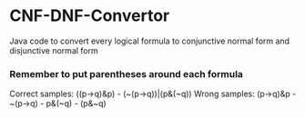 # CNF-DNF-Convertor
Java code to convert every logical formula to conjunctive normal form and disjunctive normal form

### **Remember to put parentheses around each formula**
Correct samples: ((p->q)&p) - (~(p->q))|(p&(~q))
Wrong samples: (p->q)&p - ~(p->q) - p&(~q) - (p&~q)
